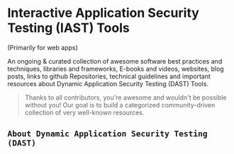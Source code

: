 # Interactive Application Security Testing (IAST) Tools
(Primarily for web apps)

An ongoing & curated collection of awesome software best practices and techniques, libraries and frameworks, E-books and videos, websites, blog posts, links to github Repositories, technical guidelines and important resources about Dynamic Application Security Testing (DAST) Tools.
> Thanks to all contributors, you're awesome and wouldn't be possible without you! Our goal is to build a categorized community-driven collection of very well-known resources.

## `About Dynamic Application Security Testing (DAST)`
